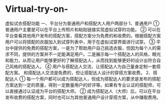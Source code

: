 # Virtual-try-on-
虚拟试衣搭配功能
一、平台分为普通用户和搭配大人用户两部分
1、普通用户
    ① 普通用户主要是可以在平台上传照片和粘贴链接实现虚拟试穿的功能。
    ② 可以在平台查看其他用户发布的搭配方案，搭配方案分为免费的和收费的。根据搭配方案用户可以将搭配的衣服加入到试穿列表中，用于在虚拟试穿界面进行试穿。
    ③ 平台中提供的免费的搭配方案，一是为了帮助用户自己挑选衣服，但因为每个人的需求不同，提供的方案并不一定能满足用户。二是展示每一个搭配达人的风格，眼光和能力，从而让用户能够更好的了解搭配达人，从而找到能够更好的设计出符合自己风格的搭配达人。
    ④ 用户与搭配达人交流，让搭配达人为自己量身定制一套搭配方案。 和搭配达人交流是免费的，但让搭配达人设计的穿搭方案收费。
2、搭配达人
    ① 每一个用户都可以成为搭配达人，但成为搭配达人的要求是发布的搭配方案达到一定的质量，得到一定数量用户的好评等。如果有专业认证的搭配师，可以直接通过认证成为平台的搭配大师。
    ② 成为搭配达人（大师）后，可以在平台发布收费的搭配方案，同时也可以为其他普通用户设计穿搭方案，从中赚取费用。